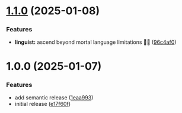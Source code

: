 # [1.1.0](https://github.com/ervan0707/codestats.nvim/compare/v1.0.0...v1.1.0) (2025-01-08)


### Features

* **linguist:** ascend beyond mortal language limitations 🧠💪 ([96c4af0](https://github.com/ervan0707/codestats.nvim/commit/96c4af075ecdeb9023650d81a5eb1b358f68c1de))

# 1.0.0 (2025-01-07)


### Features

* add semantic release ([1eaa993](https://github.com/ervan0707/codestats.nvim/commit/1eaa99330e625f377e12041c40e95c34e94e3df0))
* initial release ([e17f60f](https://github.com/ervan0707/codestats.nvim/commit/e17f60f4a63c83c1422d10481eae723551906133))
